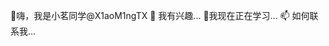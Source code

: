 👋嗨，我是小茗同学@X1aoM1ngTX
👀 我有兴趣...
🌱我现在正在学习...
📫 如何联系我...

<!---
X1aoM1ngTX/X1aoM1ngTX is a ✨ special ✨ repository because its `README.md` (this file) appears on your GitHub profile.
You can click the Preview link to take a look at your changes.
--->
